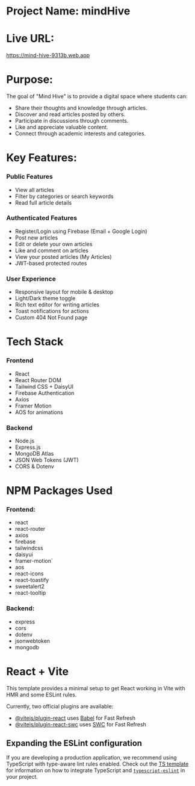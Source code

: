 # Project Name: mindHive

# Live URL: 
https://mind-hive-9313b.web.app

# Purpose: 
The goal of "Mind Hive" is to provide a digital space where students can:
- Share their thoughts and knowledge through articles.
- Discover and read articles posted by others.
- Participate in discussions through comments.
- Like and appreciate valuable content.
- Connect through academic interests and categories.

# Key Features:
### Public Features
- View all articles
- Filter by categories or search keywords
- Read full article details
### Authenticated Features
- Register/Login using Firebase (Email + Google Login)
- Post new articles
- Edit or delete your own articles
- Like and comment on articles
- View your posted articles (My Articles)
- JWT-based protected routes
### User Experience
- Responsive layout for mobile & desktop
- Light/Dark theme toggle
- Rich text editor for writing articles
- Toast notifications for actions
- Custom 404 Not Found page

# Tech Stack
###  Frontend
- React
- React Router DOM
- Tailwind CSS + DaisyUI
- Firebase Authentication
- Axios
- Framer Motion  
- AOS for animations

###  Backend
- Node.js
- Express.js
- MongoDB Atlas
- JSON Web Tokens (JWT)
- CORS & Dotenv

# NPM Packages Used
### Frontend:
- react
- react-router
- axios
- firebase
- tailwindcss
- daisyui
- framer-motion`
- aos
- react-icons
- react-toastify
- sweetalert2
- react-tooltip

### Backend:
- express
- cors
- dotenv
- jsonwebtoken
- mongodb





















# React + Vite

This template provides a minimal setup to get React working in Vite with HMR and some ESLint rules.

Currently, two official plugins are available:

- [@vitejs/plugin-react](https://github.com/vitejs/vite-plugin-react/blob/main/packages/plugin-react) uses [Babel](https://babeljs.io/) for Fast Refresh
- [@vitejs/plugin-react-swc](https://github.com/vitejs/vite-plugin-react/blob/main/packages/plugin-react-swc) uses [SWC](https://swc.rs/) for Fast Refresh

## Expanding the ESLint configuration

If you are developing a production application, we recommend using TypeScript with type-aware lint rules enabled. Check out the [TS template](https://github.com/vitejs/vite/tree/main/packages/create-vite/template-react-ts) for information on how to integrate TypeScript and [`typescript-eslint`](https://typescript-eslint.io) in your project.
